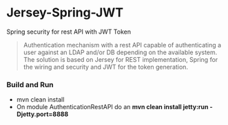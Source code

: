 # Jersey-Spring-JWT
Spring security for rest API with JWT Token

> Authentication mechanism with a rest API capable of authenticating a user against an LDAP and/or DB depending on the available system. 
> The solution is based on Jersey for REST implementation, Spring for the wiring and security and JWT for the token generation.

### Build and Run
* mvn clean install
* On module AuthenticationRestAPI do an **mvn clean install  jetty:run -Djetty.port=8888**
